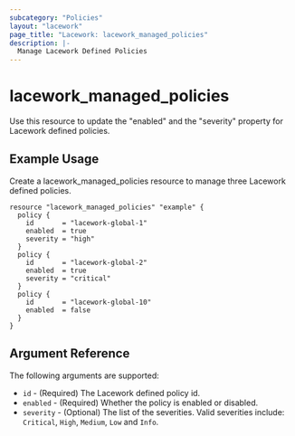 ```yaml
---
subcategory: "Policies"
layout: "lacework"
page_title: "Lacework: lacework_managed_policies"
description: |-
  Manage Lacework Defined Policies
---
```


# lacework\_managed\_policies

Use this resource to update the "enabled" and the "severity" property for Lacework defined policies.

## Example Usage

Create a lacework_managed_policies resource to manage three Lacework defined policies.

```hcl
resource "lacework_managed_policies" "example" {
  policy {
    id       = "lacework-global-1"
    enabled  = true
    severity = "high"
  }
  policy {
    id       = "lacework-global-2"
    enabled  = true
    severity = "critical"
  }
  policy {
    id       = "lacework-global-10"
    enabled  = false
  }
}
```

## Argument Reference

The following arguments are supported:

* `id` - (Required) The Lacework defined policy id.
* `enabled` - (Required) Whether the policy is enabled or disabled.
* `severity` - (Optional) The list of the severities. Valid severities include:
  `Critical`, `High`, `Medium`, `Low` and `Info`.
